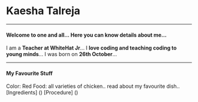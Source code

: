 # Kaesha Talreja
***

#### Welcome to one and all... Here you can know details about me...

I am a **Teacher at WhiteHat Jr**... I **love coding and teaching coding to young minds**... I was born on **26th October**... 

***

#### My Favourite Stuff

Color: Red
Food: all varieties of chicken.. read about my favourite dish.. [Ingredients] () [Procedure] ()





